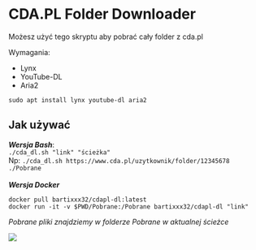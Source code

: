 

# CDA.PL Folder Downloader
Możesz użyć tego skryptu aby pobrać cały folder z cda.pl


Wymagania:

 - Lynx<br>
 - YouTube-DL
 - Aria2
 
  `sudo apt install lynx youtube-dl aria2`
## Jak używać
***Wersja Bash***:
<br>
`./cda_dl.sh "link" "ścieżka"`
<br>Np: `./cda_dl.sh https://www.cda.pl/uzytkownik/folder/12345678 ./Pobrane` 
<br>
<br>***Wersja Docker***

    docker pull bartixxx32/cdapl-dl:latest 
    docker run -it -v $PWD/Pobrane:/Pobrane bartixxx32/cdapl-dl "link"
*Pobrane pliki znajdziemy w folderze Pobrane w aktualnej ścieżce*




[![](https://images.microbadger.com/badges/image/bartixxx32/cdapl-dl.svg)](https://microbadger.com/images/bartixxx32/cdapl-dl "Get your own image badge on microbadger.com")
